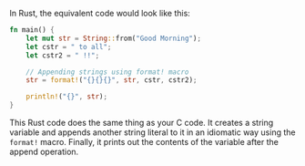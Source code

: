 In Rust, the equivalent code would look like this:

```rust
fn main() {
    let mut str = String::from("Good Morning");
    let cstr = " to all";
    let cstr2 = " !!";

    // Appending strings using format! macro
    str = format!("{}{}{}", str, cstr, cstr2);

    println!("{}", str);
}
```

This Rust code does the same thing as your C code. It creates a string variable and appends another string literal to it in an idiomatic way using the `format!` macro. Finally, it prints out the contents of the variable after the append operation.
